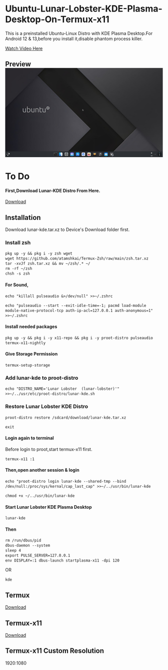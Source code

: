 # Ubuntu-Lunar-Lobster-KDE-Plasma-Desktop-On-Termux-x11

This is a preinstalled Ubuntu-Linux Distro with KDE Plasma Desktop.For Android 12 & 13,before you install it,disable phantom process killer. 

[Watch Video Here](https://youtu.be/UxmQSETvAOc) 

## Preview ![](https://raw.githubusercontent.com/atamshkai/Ubuntu-Lunar-Lobster-KDE-Plasma-Desktop-On-Termux-x11/main/ubuntu-lunar-kde.png) 

# To Do 

#### First,Download Lunar-KDE Distro From Here. 
[Download](https://archive.org/download/lunar-kde/lunar-kde.tar.xz
) 

## Installation 
Download lunar-kde.tar.xz to Device's Download folder first. 

### Install zsh 
``` 
pkg up -y && pkg i -y zsh wget
wget https://github.com/atamshkai/Termux-Zsh/raw/main/zsh.tar.xz 
tar -xvJf zsh.tar.xz && mv ~/zsh/.* ~/
rm -rf ~/zsh
chsh -s zsh 
``` 
#### For Sound, 
``` 
echo "killall pulseaudio &>/dev/null" >>~/.zshrc 
``` 
```
echo "pulseaudio --start --exit-idle-time=-1; pacmd load-module module-native-protocol-tcp auth-ip-acl=127.0.0.1 auth-anonymous=1" >>~/.zshrc 
```
#### Install needed packages 
``` 
pkg up -y && pkg i -y x11-repo && pkg i -y proot-distro pulseaudio termux-x11-nightly 
``` 
#### Give Storage Permission

``` 
termux-setup-storage 
```
### Add lunar-kde to proot-distro
```
echo "DISTRO_NAME='Lunar Lobster  (lunar-lobster)'" >>~/../usr/etc/proot-distro/lunar-kde.sh
```
### Restore Lunar Lobster KDE Distro
```
proot-distro restore /sdcard/download/lunar-kde.tar.xz 
``` 
``` 
exit 
``` 
#### Login again to terminal 
Before login to proot,start termux-x11 first. 
``` 
termux-x11 :1 
``` 
#### Then,open another session & login 
``` 
echo "proot-distro login lunar-kde --shared-tmp --bind /dev/null:/proc/sys/kernal/cap_last_cap" >>~/../usr/bin/lunar-kde
```
```
chmod +x ~/../usr/bin/lunar-kde
```
#### Start Lunar Lobster KDE Plasma Desktop
```
lunar-kde
```
#### Then 
``` 
rm /run/dbus/pid
dbus-daemon --system
sleep 4
export PULSE_SERVER=127.0.0.1
env DISPLAY=:1 dbus-launch startplasma-x11 -dpi 120
``` 
OR 
``` 
kde 
``` 
## Termux 
[Download](https://github.com/termux/termux-app/releases/download/v0.118.0/termux-app_v0.118.0+github-debug_universal.apk) 
## Termux-x11 
[Download](https://archive.org/download/termux-x11/app-universal-debug.apk) 
## Termux-x11 Custom Resolution
1920:1080

